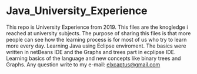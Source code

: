 # Java_University_Experience
This repo is University Experience from 2019.
This files are the knogledge i reached at university subjects. The purpose of sharing this files is that more people can see how the learning process is for most of us who try to learn more every day. 
Learning Java using Eclipse enviroment. The basics were written in netBeans IDE and the Graphs and trees part in ecplipse IDE. 
Learning basics of the language and new concepts like binary trees and Graphs. 
Any question write to my e-mail: 
    elxcaptus@gmail.com
